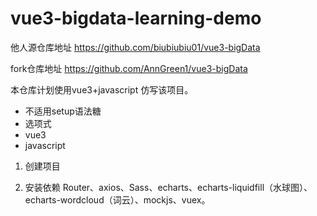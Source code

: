 # vue3-bigdata-learning-demo

他人源仓库地址 https://github.com/biubiubiu01/vue3-bigData

fork仓库地址 https://github.com/AnnGreen1/vue3-bigData

本仓库计划使用vue3+javascript 仿写该项目。

- 不适用setup语法糖
- 选项式
- vue3
- javascript

1. 创建项目

2. 安装依赖
Router、axios、Sass、echarts、echarts-liquidfill（水球图）、echarts-wordcloud（词云）、mockjs、vuex。
